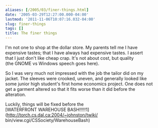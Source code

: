 ```yaml
---
aliases: [/2005/03/finer-things.html]
date: '2005-03-29T12:27:00.000-04:00'
lastmod: '2011-11-06T10:07:16.032-04:00'
slug: finer-things
tags: []
title: The finer things
---
```


  
I'm not one to shop at the dollar store. My parents tell me I have  
expensive tastes; that I have always had expensive tastes. I assert  
that I just don't like cheap crap. It's not about cost, but quality  
(the GNOME vs Windows speech goes here).  

  
  

  
So I was very much not impressed with the job the tailor did on my  
jacket. The sleeves were crooked, uneven, and generally looked like  
some junior high student's first home economics project. One does not  
get a garment altered so that it fits worse than it did before the  
alteration.  

  
  

  
Luckily, things will be fixed before the  
[WATERFRONT WAREHOUSE BASH!!!!!1](http://torch.cs.dal.ca:2004/~johnston/twiki/
bin/view.cgi/CSSociety/WarehouseBash)  

